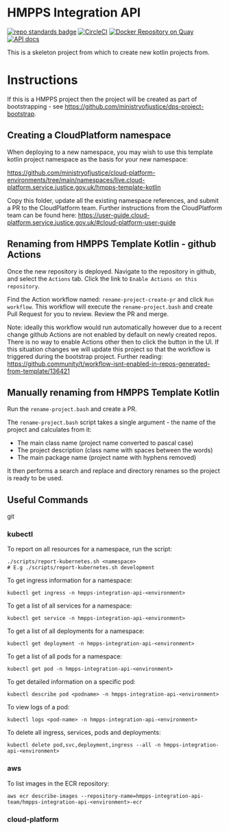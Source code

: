 # HMPPS Integration API

[![repo standards badge](https://img.shields.io/badge/dynamic/json?color=blue&style=flat&logo=github&label=MoJ%20Compliant&query=%24.result&url=https%3A%2F%2Foperations-engineering-reports.cloud-platform.service.justice.gov.uk%2Fapi%2Fv1%2Fcompliant_public_repositories%2Fhmpps-template-kotlin)](https://operations-engineering-reports.cloud-platform.service.justice.gov.uk/public-github-repositories.html#hmpps-template-kotlin "Link to report")
[![CircleCI](https://circleci.com/gh/ministryofjustice/hmpps-template-kotlin/tree/main.svg?style=svg)](https://circleci.com/gh/ministryofjustice/hmpps-template-kotlin)
[![Docker Repository on Quay](https://quay.io/repository/hmpps/hmpps-template-kotlin/status "Docker Repository on Quay")](https://quay.io/repository/hmpps/hmpps-template-kotlin)
[![API docs](https://img.shields.io/badge/API_docs_-view-85EA2D.svg?logo=swagger)](https://hmpps-template-kotlin-dev.hmpps.service.justice.gov.uk/webjars/swagger-ui/index.html?configUrl=/v3/api-docs)

This is a skeleton project from which to create new kotlin projects from.

# Instructions

If this is a HMPPS project then the project will be created as part of bootstrapping - 
see https://github.com/ministryofjustice/dps-project-bootstrap.

## Creating a CloudPlatform namespace

When deploying to a new namespace, you may wish to use this template kotlin project namespace as the basis for your new namespace:

<https://github.com/ministryofjustice/cloud-platform-environments/tree/main/namespaces/live.cloud-platform.service.justice.gov.uk/hmpps-template-kotlin>

Copy this folder, update all the existing namespace references, and submit a PR to the CloudPlatform team. Further instructions from the CloudPlatform team can be found here: <https://user-guide.cloud-platform.service.justice.gov.uk/#cloud-platform-user-guide>

## Renaming from HMPPS Template Kotlin - github Actions

Once the new repository is deployed. Navigate to the repository in github, and select the `Actions` tab.
Click the link to `Enable Actions on this repository`.

Find the Action workflow named: `rename-project-create-pr` and click `Run workflow`.  This workflow will
execute the `rename-project.bash` and create Pull Request for you to review.  Review the PR and merge.

Note: ideally this workflow would run automatically however due to a recent change github Actions are not
enabled by default on newly created repos. There is no way to enable Actions other then to click the button in the UI.
If this situation changes we will update this project so that the workflow is triggered during the bootstrap project.
Further reading: <https://github.community/t/workflow-isnt-enabled-in-repos-generated-from-template/136421>

## Manually renaming from HMPPS Template Kotlin

Run the `rename-project.bash` and create a PR.

The `rename-project.bash` script takes a single argument - the name of the project and calculates from it:
* The main class name (project name converted to pascal case) 
* The project description (class name with spaces between the words)
* The main package name (project name with hyphens removed)

It then performs a search and replace and directory renames so the project is ready to be used.

## Useful Commands
git 

### kubectl

To report on all resources for a namespace, run the script:

```
./scripts/report-kubernetes.sh <namespace>
# E.g ./scripts/report-kubernetes.sh development
```

To get ingress information for a namespace:

```
kubectl get ingress -n hmpps-integration-api-<environment>
```

To get a list of all services for a namespace:

```
kubectl get service -n hmpps-integration-api-<environment>
```

To get a list of all deployments for a namespace:

```
kubectl get deployment -n hmpps-integration-api-<environment>
```

To get a list of all pods for a namespace:

```
kubectl get pod -n hmpps-integration-api-<environment>
```

To get detailed information on a specific pod:

```
kubectl describe pod <podname> -n hmpps-integration-api-<environment>
```

To view logs of a pod:

```
kubectl logs <pod-name> -n hmpps-integration-api-<environment>
```

To delete all ingress, services, pods and deployments:

```
kubectl delete pod,svc,deployment,ingress --all -n hmpps-integration-api-<environment> 
```

### aws

To list images in the ECR repository:

```
aws ecr describe-images --repository-name=hmpps-integration-api-team/hmpps-integration-api-<environment>-ecr
```

### cloud-platform

### 

